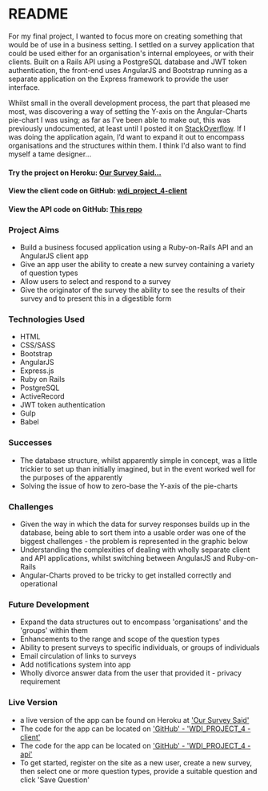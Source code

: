# README

For my final project, I wanted to focus more on creating something that would be of use in a business setting. I settled on a survey application that could be used either for an organisation's internal employees, or with their clients. Built on a Rails API using a PostgreSQL database and JWT token authentication, the front-end uses AngularJS and Bootstrap running as a separate application on the Express framework to provide the user interface.

Whilst small in the overall development process, the part that pleased me most, was discovering a way of setting the Y-axis on the Angular-Charts pie-chart I was using; as far as I’ve been able to make out, this was previously undocumented, at least until I posted it on [StackOverflow](http://stackoverflow.com/questions/35431389/change-y-axis-values-in-angular-chart/42530119#42530119). If I was doing the application again, I’d want to expand it out to encompass organisations and the structures within them. I think I'd also want to find myself a tame designer...

<div class="indented">
  <h4>Try the project on Heroku: <a href="https://chris-perry-wdi-project-4.herokuapp.com/">Our Survey Said...</a></h4>
  <h4>View the client code on GitHub: <a href="https://github.com/christopherallanperry/wdi_project_4-client">wdi_project_4-client</a></h4>
  <h4>View the API code on GitHub: <a href="https://github.com/christopherallanperry/wdi_project_4-api">This repo</a></h4>
</div>

### Project Aims
- Build a business focused application using a Ruby-on-Rails API and an AngularJS client app
- Give an app user the ability to create a new survey containing a variety of question types
- Allow users to select and respond to a survey
- Give the originator of the survey the ability to see the results of their survey and to present this in a digestible form

### Technologies Used
- HTML
- CSS/SASS
- Bootstrap
- AngularJS
- Express.js
- Ruby on Rails
- PostgreSQL
- ActiveRecord
- JWT token authentication
- Gulp
- Babel

### Successes
- The database structure, whilst apparently simple in concept, was a little trickier to set up than initially imagined, but in the event worked well for the purposes of the apparently
- Solving the issue of how to zero-base the Y-axis of the pie-charts

### Challenges
- Given the way in which the data for survey responses builds up in the database, being able to sort them into a usable order was one of the biggest challenges - the problem is represented in the graphic below
- Understanding the complexities of dealing with wholly separate client and API applications, whilst switching between AngularJS and Ruby-on-Rails
- Angular-Charts proved to be tricky to get installed correctly and operational

### Future Development
- Expand the data structures out to encompass 'organisations' and the 'groups'
 within them
- Enhancements to the range and scope of the question types
- Ability to present surveys to specific individuals, or groups of individuals
- Email circulation of links to surveys
- Add notifications system into app
- Wholly divorce answer data from the user that provided it - privacy requirement


### Live Version
- a live version of the app can be found on Heroku at ['Our Survey Said'](https://chris-perry-wdi-project-4.herokuapp.com/)
- The code for the app can be located on ['GitHub' - 'WDI_PROJECT_4 - client'](https://github.com/christopherallanperry/wdi_project_4-client)
- The code for the app can be located on ['GitHub' - 'WDI_PROJECT_4 - api'](https://github.com/christopherallanperry/wdi_project_4-api)
- To get started, register on the site as a new user, create a new survey, then select one or more question types, provide a suitable question and click 'Save Question'
